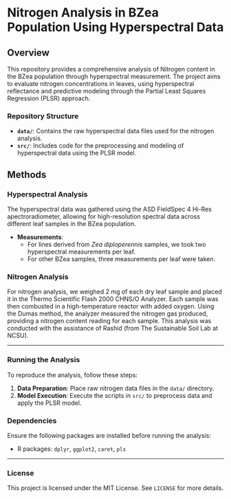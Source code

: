 # Nitrogen Analysis in BZea Population Using Hyperspectral Data

## Overview
This repository provides a comprehensive analysis of Nitrogen content in the BZea population through hyperspectral measurement. The project aims to evaluate nitrogen concentrations in leaves, using hyperspectral reflectance and predictive modeling through the Partial Least Squares Regression (PLSR) approach.

### Repository Structure

- **`data/`**: Contains the raw hyperspectral data files used for the nitrogen analysis.
- **`src/`**: Includes code for the preprocessing and modeling of hyperspectral data using the PLSR model.

## Methods

### Hyperspectral Analysis
The hyperspectral data was gathered using the ASD FieldSpec 4 Hi-Res apectroradiometer, allowing for high-resolution spectral data across different leaf samples in the BZea population.

- **Measurements**: 
  - For lines derived from _Zea diploperennis_ samples, we took two hyperspectral measurements per leaf.
  - For other BZea samples, three measurements per leaf were taken.

### Nitrogen Analysis
For nitrogen analysis, we weighed 2 mg of each dry leaf sample and placed it in the Thermo Scientific Flash 2000 CHNS/O Analyzer. Each sample was then combusted in a high-temperature reactor with added oxygen. Using the Dumas method, the analyzer measured the nitrogen gas produced, providing a nitrogen content reading for each sample. This analysis was conducted with the assistance of Rashid (from The Sustainable Soil Lab at NCSU).

---

### Running the Analysis

To reproduce the analysis, follow these steps:

1. **Data Preparation**: Place raw nitrogen data files in the `data/` directory.
2. **Model Execution**: Execute the scripts in `src/` to preprocess data and apply the PLSR model.

### Dependencies

Ensure the following packages are installed before running the analysis:

- R packages: `dplyr`, `ggplot2`, `caret`, `pls`

---

### License

This project is licensed under the MIT License. See `LICENSE` for more details.

